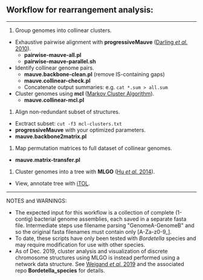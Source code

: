 ## Workflow for rearrangement analysis:
---
1. Group genomes into collinear clusters.
 + Exhaustive pairwise alignment with __progressiveMauve__ ([Darling *et al.* 2010](http://www.ncbi.nlm.nih.gov/pubmed/20593022)).
    + __pairwise-mauve-all.pl__
    + __pairwise-mauve-parallel.sh__
 + Identify collinear genome pairs.
    + __mauve.backbone-clean.pl__ (remove IS-containing gaps)
    + __mauve.collinear-check.pl__
    + Concatenate output summaries: e.g. `cat *.sum > all.sum`
 + Cluster genomes using __mcl__ ([Markov Cluster Algorithm](http://http://micans.org/mcl/)).
	+ __mauve.collinear-mcl.pl__
1. Align non-redundant subset of structures.
 + Exctract subset:  `cut -f3 mcl-clusters.txt`
 + __progressiveMauve__ with your optimized parameters.
 + __mauve.backbone2matrix.pl__
1. Map permutation matrices to full dataset of collinear genomes.
 + __mauve.matrix-transfer.pl__
1. Cluster genomes into a tree with __MLGO__ ([Hu *et al.* 2014](https://www.ncbi.nlm.nih.gov/pubmed/25376663)).
 + View, annotate tree with [iTOL](http://itol.embl.de/).

---
NOTES and WARNINGS:
+ The expected input for this workflow is a collection of complete (1-contig) bacterial genome assemblies, each saved in a separate fasta file. Intermediate steps use filename parsing "GenomeA-GenomeB" and so the original fasta filenames must contain only [A-Za-z0-9_].
+ To date, these scripts have only been tested with *Bordetella* species and may require modification for use with other species.
+ As of Dec. 2019, cluster analysis and visualization of discrete chromosome structures using MLGO is instead performed using a network data structure. See [Weigand *et al.* 2019](https://msystems.asm.org/content/4/6/e00702-19) and the associated repo __Bordetella_species__ for details. 
